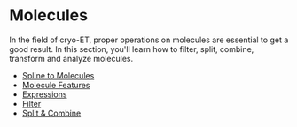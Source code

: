 # Molecules

In the field of cryo-ET, proper operations on molecules are essential to get a good
result. In this section, you'll learn how to filter, split, combine, transform and
analyze molecules.

- [Spline to Molecules](spline_to_molecules.md)
- [Molecule Features](features.md)
- [Expressions](expressions.md)
- [Filter](filter_molecules.md)
- [Split & Combine](split_and_combine.md)

